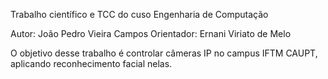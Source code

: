 Trabalho científico e TCC do cuso Engenharia de Computação

Autor: João Pedro Vieira Campos
Orientador: Ernani Viriato de Melo

O objetivo desse trabalho é controlar câmeras IP no campus IFTM CAUPT, aplicando reconhecimento facial nelas.
